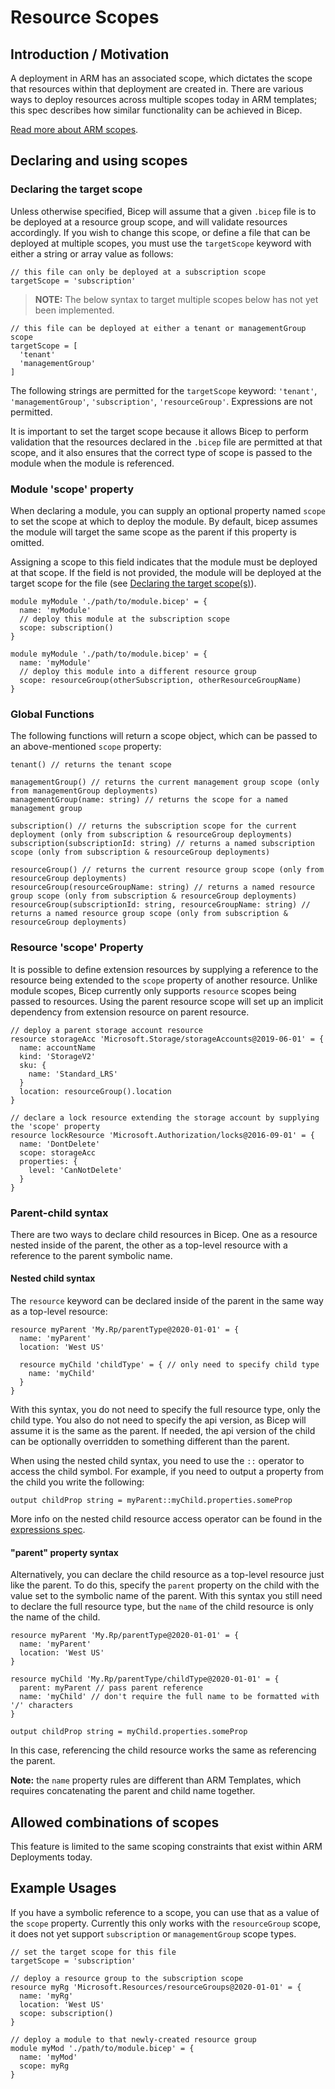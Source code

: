 # Resource Scopes

## Introduction / Motivation

A deployment in ARM has an associated scope, which dictates the scope that resources within that deployment are created in. There are various ways to deploy resources across multiple scopes today in ARM templates; this spec describes how similar functionality can be achieved in Bicep.

[Read more about ARM scopes][arm-scopes].

## Declaring and using scopes

### Declaring the target scope

Unless otherwise specified, Bicep will assume that a given `.bicep` file is to be deployed at a resource group scope, and will validate resources accordingly. If you wish to change this scope, or define a file that can be deployed at multiple scopes, you must use the `targetScope` keyword with either a string or array value as follows:

```bicep
// this file can only be deployed at a subscription scope
targetScope = 'subscription'
```

> **NOTE:** The below syntax to target multiple scopes below has not yet been implemented.

```bicep
// this file can be deployed at either a tenant or managementGroup scope
targetScope = [
  'tenant'
  'managementGroup'
]
```

The following strings are permitted for the `targetScope` keyword: `'tenant'`, `'managementGroup'`, `'subscription'`, `'resourceGroup'`. Expressions are not permitted.

It is important to set the target scope because it allows Bicep to perform validation that the resources declared in the `.bicep` file are permitted at that scope, and it also ensures that the correct type of scope is passed to the module when the module is referenced.

### Module 'scope' property

When declaring a module, you can supply an optional property named `scope` to set the scope at which to deploy the module. By default, bicep assumes the module will target the same scope as the parent if this property is omitted.

Assigning a scope to this field indicates that the module must be deployed at that scope. If the field is not provided, the module will be deployed at the target scope for the file (see [Declaring the target scope(s)](#declaring-the-target-scopes)).

```bicep
module myModule './path/to/module.bicep' = {
  name: 'myModule'
  // deploy this module at the subscription scope
  scope: subscription()
}

module myModule './path/to/module.bicep' = {
  name: 'myModule'
  // deploy this module into a different resource group
  scope: resourceGroup(otherSubscription, otherResourceGroupName)
}
```

### Global Functions

The following functions will return a scope object, which can be passed to an above-mentioned `scope` property:

```bicep
tenant() // returns the tenant scope

managementGroup() // returns the current management group scope (only from managementGroup deployments)
managementGroup(name: string) // returns the scope for a named management group

subscription() // returns the subscription scope for the current deployment (only from subscription & resourceGroup deployments)
subscription(subscriptionId: string) // returns a named subscription scope (only from subscription & resourceGroup deployments)

resourceGroup() // returns the current resource group scope (only from resourceGroup deployments)
resourceGroup(resourceGroupName: string) // returns a named resource group scope (only from subscription & resourceGroup deployments)
resourceGroup(subscriptionId: string, resourceGroupName: string) // returns a named resource group scope (only from subscription & resourceGroup deployments)
```

### Resource 'scope' Property

It is possible to define extension resources by supplying a reference to the resource being extended to the `scope` property of another resource. Unlike module scopes, Bicep currently only supports `resource` scopes being passed to resources. Using the parent resource scope will set up an implicit dependency from extension resource on parent resource.

```bicep
// deploy a parent storage account resource
resource storageAcc 'Microsoft.Storage/storageAccounts@2019-06-01' = {
  name: accountName
  kind: 'StorageV2'
  sku: {
    name: 'Standard_LRS'
  }
  location: resourceGroup().location
}

// declare a lock resource extending the storage account by supplying the 'scope' property
resource lockResource 'Microsoft.Authorization/locks@2016-09-01' = {
  name: 'DontDelete'
  scope: storageAcc
  properties: {
    level: 'CanNotDelete'
  }
}
```

### Parent-child syntax

There are two ways to declare child resources in Bicep. One as a resource nested inside of the parent, the other as a top-level resource with a reference to the parent symbolic name.

#### Nested child syntax

The `resource` keyword can be declared inside of the parent in the same way as a top-level resource: 

```bicep
resource myParent 'My.Rp/parentType@2020-01-01' = {
  name: 'myParent'
  location: 'West US'

  resource myChild 'childType' = { // only need to specify child type
    name: 'myChild'
  }
} 
```

With this syntax, you do not need to specify the full resource type, only the child type. You also do not need to specify the api version, as Bicep will assume it is the same as the parent. If needed, the api version of the child can be optionally overridden to something different than the parent.

When using the nested child syntax, you need to use the `::` operator to access the child symbol. For example, if you need to output a property from the child you write the following:

```bicep
output childProp string = myParent::myChild.properties.someProp
```

More info on the nested child resource access operator can be found in the [expressions spec](./expressions.md#nested-resource-accessors).

#### "parent" property syntax

Alternatively, you can declare the child resource as a top-level resource just like the parent. To do this, specify the `parent` property on the child with the value set to the symbolic name of the parent. With this syntax you still need to declare the full resource type, but the `name` of the child resource is only the name of the child.

```bicep
resource myParent 'My.Rp/parentType@2020-01-01' = {
  name: 'myParent'
  location: 'West US'
}

resource myChild 'My.Rp/parentType/childType@2020-01-01' = {
  parent: myParent // pass parent reference
  name: 'myChild' // don't require the full name to be formatted with '/' characters
}

output childProp string = myChild.properties.someProp
```

In this case, referencing the child resource works the same as referencing the parent.

**Note:** the `name` property rules are different than ARM Templates, which requires concatenating the parent and child name together.

## Allowed combinations of scopes

This feature is limited to the same scoping constraints that exist within ARM Deployments today.

## Example Usages

If you have a symbolic reference to a scope, you can use that as a value of the `scope` property. Currently this only works with the `resourceGroup` scope, it does not yet support `subscription` or `managementGroup` scope types.

```bicep
// set the target scope for this file
targetScope = 'subscription'

// deploy a resource group to the subscription scope
resource myRg 'Microsoft.Resources/resourceGroups@2020-01-01' = {
  name: 'myRg'
  location: 'West US'
  scope: subscription()
}

// deploy a module to that newly-created resource group
module myMod './path/to/module.bicep' = {
  name: 'myMod'
  scope: myRg
}
```

[arm-scopes]: https://docs.microsoft.com/azure/azure-resource-manager/management/overview#understand-scope
